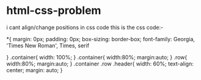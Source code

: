 # html-css-problem
i cant align/change positions in css code 
this is the css code:-

*{
    margin: 0px;
    padding: 0px;
    box-sizing: border-box;
    font-family: Georgia, 'Times New Roman', Times, serif 

}
.container{
    width: 100%;
}
.container{
    width:80%;
    margin:auto;
}
.row{
    width:80%;
    margin:auto;
}
.container .row .header{
    width: 60%;
    text-align: center;
    margin: auto;
}
